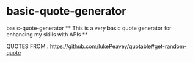 # basic-quote-generator
basic-quote-generator
** This is a very basic quote generator for enhancing my skills with APIs **

QUOTES FROM : https://github.com/lukePeavey/quotable#get-random-quote
